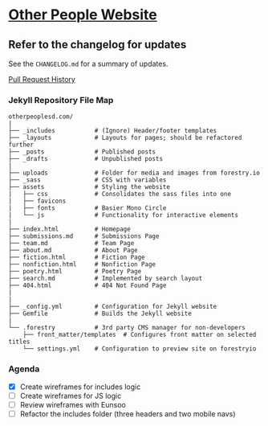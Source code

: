 # [Other People Website](https://otherpeoplesd.com)
## Refer to the changelog for updates

See the `CHANGELOG.md` for a summary of updates.

[Pull Request History](https://github.com/Other-People-UCSD/Pink-Currents/pulls?q=is%3Apr+is%3Aclosed)

### Jekyll Repository File Map

```
otherpeoplesd.com/
| 
├── _includes           # (Ignore) Header/footer templates
├── _layouts            # Layouts for pages; should be refactored further
├── _posts              # Published posts
├── _drafts             # Unpublished posts
|
├── uploads             # Folder for media and images from forestry.io
├── _sass               # CSS with variables
├── assets              # Styling the website
|   ├── css             # Consolidates the sass files into one
|   ├── favicons
|   ├── fonts           # Basier Mono Circle
|   └── js              # Functionality for interactive elements
|
├── index.html          # Homepage
├── submissions.md      # Submissions Page
├── team.md             # Team Page
├── about.md            # About Page
├── fiction.html        # Fiction Page
├── nonfiction.html     # Nonfiction Page
├── poetry.html         # Poetry Page
├── search.md           # Implemented by search layout
├── 404.html            # 404 Not Found Page
|
|
├── _config.yml         # Configuration for Jekyll website
├── Gemfile             # Builds the Jekyll website
|
└── .forestry           # 3rd party CMS manager for non-developers
    ├── front_matter/templates  # Configures front matter on selected titles
    └── settings.yml    # Configuration to preview site on forestryio
```

### Agenda
- [x] Create wireframes for includes logic
- [ ] Create wireframes for JS logic
- [ ] Review wireframes with Eunsoo
- [ ] Refactor the includes folder (three headers and two mobile navs)
